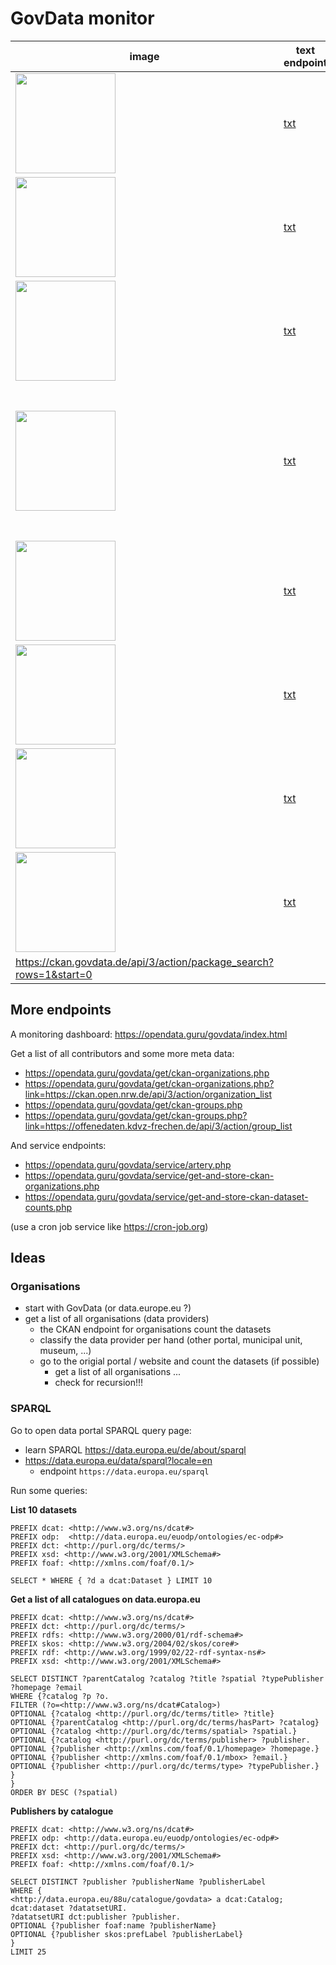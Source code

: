 # GovData monitor

| image | text endpoint | svg endpoint | data source | description |
|-------|---------------|--------------|-------------|-------------|
| <img src="https://opendata.guru/govdata/get/govdata-startpage.svg" style="height:10rem"> | [txt](https://opendata.guru/govdata/get/govdata-startpage.php) | [svg](https://opendata.guru/govdata/get/govdata-startpage.svg) | [govdata.de](https://www.govdata.de/) | Info box on start page
| <img src="https://opendata.guru/govdata/get/govdata-datapage.svg" style="height:10rem"> | [txt](https://opendata.guru/govdata/get/govdata-datapage.php) | [svg](https://opendata.guru/govdata/get/govdata-datapage.svg) | [govdata.de/web/guest/daten](https://www.govdata.de/web/guest/daten) | Data counter on data page
| <img src="https://opendata.guru/govdata/get/govdata-sparql-countdatasets.svg" style="height:10rem"> | [txt](https://opendata.guru/govdata/get/govdata-sparql-countdatasets.php) | [svg](https://opendata.guru/govdata/get/govdata-sparql-countdatasets.svg) | [govdata.de/web/guest/sparql-assistent](https://www.govdata.de/web/guest/sparql-assistent) | Result of the SPARQL query ```SELECT (COUNT(?dataset) AS ?datasets) WHERE { ?dataset a dcat:Dataset . }```
| <img src="https://opendata.guru/govdata/get/govdata-sparql-countdistributiondatasets.svg" style="height:10rem"> | [txt](https://opendata.guru/govdata/get/govdata-sparql-countdistributiondatasets.php) | [svg](https://opendata.guru/govdata/get/govdata-sparql-countdistributiondatasets.svg) | [govdata.de/web/guest/sparql-assistent](https://www.govdata.de/web/guest/sparql-assistent) | Result of the SPARQL query ```SELECT ?datasets ?distributions (?distributions / ?datasets AS ?averageDistributionsPerDataset) WHERE {{ SELECT (COUNT(?dataset) AS ?datasets) (SUM(?distributionsPerDataset) AS ?distributions) WHERE {{ SELECT ?dataset (COUNT(?distribution) AS ?distributionsPerDataset) WHERE { ?dataset a dcat:Dataset . ?dataset dcat:distribution ?distribution . } GROUP BY ?dataset }}}} LIMIT 100```
| <img src="https://opendata.guru/govdata/get/govdata-ckan.svg" style="height:10rem"> | [txt](https://opendata.guru/govdata/get/govdata-ckan.php) | [svg](https://opendata.guru/govdata/get/govdata-ckan.svg) | [ckan.govdata.de/api/3/action/package_list](https://ckan.govdata.de/api/3/action/package_list) | Length of the dataset list on CKAN endpoint
| <img src="https://opendata.guru/govdata/get/govdata-dcatapde.svg" style="height:10rem"> | [txt](https://opendata.guru/govdata/get/govdata-dcatapde.php) | [svg](https://opendata.guru/govdata/get/govdata-dcatapde.svg) | [ckan.govdata.de/catalog.rdf](https://ckan.govdata.de/catalog.rdf) | Total items count of pagination info in DCAT-AP.de endpoint and data counter on this page: https://ckan.govdata.de/dataset/
| <img src="https://opendata.guru/govdata/get/eudata-datapage.svg" style="height:10rem"> | [txt](https://opendata.guru/govdata/get/eudata-datapage.php) | [svg](https://opendata.guru/govdata/get/eudata-datapage.svg) | [data.europa.eu/data/datasets?catalog=govdata](https://data.europa.eu/data/datasets?catalog=govdata) | Data counter for GovData on EU data portal
| <img src="https://opendata.guru/govdata/get/eudata-statistics.svg" style="height:10rem"> | [txt](https://opendata.guru/govdata/get/eudata-statistics.php) | [svg](https://opendata.guru/govdata/get/eudata-statistics.svg) | [data.europa.eu/catalogue-statistics/CurrentState](https://data.europa.eu/catalogue-statistics/CurrentState) | Data counter for GovData on the EU data portal statistic page (updated monthly)
| https://ckan.govdata.de/api/3/action/package_search?rows=1&start=0 |

## More endpoints

A monitoring dashboard:
https://opendata.guru/govdata/index.html

Get a list of all contributors and some more meta data:

- https://opendata.guru/govdata/get/ckan-organizations.php
- https://opendata.guru/govdata/get/ckan-organizations.php?link=https://ckan.open.nrw.de/api/3/action/organization_list
- https://opendata.guru/govdata/get/ckan-groups.php
- https://opendata.guru/govdata/get/ckan-groups.php?link=https://offenedaten.kdvz-frechen.de/api/3/action/group_list

And service endpoints:

- https://opendata.guru/govdata/service/artery.php
- https://opendata.guru/govdata/service/get-and-store-ckan-organizations.php
- https://opendata.guru/govdata/service/get-and-store-ckan-dataset-counts.php

(use a cron job service like https://cron-job.org)

## Ideas

### Organisations

- start with GovData (or data.europe.eu ?)
- get a list of all organisations (data providers)
  - the CKAN endpoint for organisations count the datasets
  - classify the data provider per hand (other portal, municipal unit, museum, ...)
  - go to the origial portal / website and count the datasets (if possible)
    - get a list of all organisations ...
    - check for recursion!!!

### SPARQL

Go to open data portal SPARQL query page:

- learn SPARQL https://data.europa.eu/de/about/sparql
- https://data.europa.eu/data/sparql?locale=en
  - endpoint ```https://data.europa.eu/sparql```

Run some queries:

**List 10 datasets**

```
PREFIX dcat: <http://www.w3.org/ns/dcat#>
PREFIX odp:  <http://data.europa.eu/euodp/ontologies/ec-odp#>
PREFIX dct: <http://purl.org/dc/terms/>
PREFIX xsd: <http://www.w3.org/2001/XMLSchema#>
PREFIX foaf: <http://xmlns.com/foaf/0.1/>

SELECT * WHERE { ?d a dcat:Dataset } LIMIT 10
```

**Get a list of all catalogues on data.europa.eu**

```
PREFIX dcat: <http://www.w3.org/ns/dcat#>
PREFIX dct: <http://purl.org/dc/terms/>
PREFIX rdfs: <http://www.w3.org/2000/01/rdf-schema#>
PREFIX skos: <http://www.w3.org/2004/02/skos/core#>
PREFIX rdf: <http://www.w3.org/1999/02/22-rdf-syntax-ns#>
PREFIX xsd: <http://www.w3.org/2001/XMLSchema#>

SELECT DISTINCT ?parentCatalog ?catalog ?title ?spatial ?typePublisher ?homepage ?email
WHERE {?catalog ?p ?o.
FILTER (?o=<http://www.w3.org/ns/dcat#Catalog>)
OPTIONAL {?catalog <http://purl.org/dc/terms/title> ?title}
OPTIONAL {?parentCatalog <http://purl.org/dc/terms/hasPart> ?catalog}
OPTIONAL {?catalog <http://purl.org/dc/terms/spatial> ?spatial.}
OPTIONAL {?catalog <http://purl.org/dc/terms/publisher> ?publisher.
OPTIONAL {?publisher <http://xmlns.com/foaf/0.1/homepage> ?homepage.}
OPTIONAL {?publisher <http://xmlns.com/foaf/0.1/mbox> ?email.}
OPTIONAL {?publisher <http://purl.org/dc/terms/type> ?typePublisher.}
}
}
ORDER BY DESC (?spatial)
```

**Publishers by catalogue**

```
PREFIX dcat: <http://www.w3.org/ns/dcat#>
PREFIX odp: <http://data.europa.eu/euodp/ontologies/ec-odp#>
PREFIX dct: <http://purl.org/dc/terms/>
PREFIX xsd: <http://www.w3.org/2001/XMLSchema#>
PREFIX foaf: <http://xmlns.com/foaf/0.1/>

SELECT DISTINCT ?publisher ?publisherName ?publisherLabel
WHERE {
<http://data.europa.eu/88u/catalogue/govdata> a dcat:Catalog;
dcat:dataset ?datatsetURI.
?datatsetURI dct:publisher ?publisher.
OPTIONAL {?publisher foaf:name ?publisherName}
OPTIONAL {?publisher skos:prefLabel ?publisherLabel}
}
LIMIT 25
```
